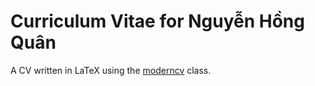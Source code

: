 # Curriculum Vitae for Nguyễn Hồng Quân

A CV written in LaTeX using the [moderncv](http://www.ctan.org/pkg/moderncv) class.
